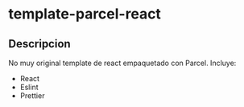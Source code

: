 # template-parcel-react

## Descripcion
No muy original template de react empaquetado con Parcel. Incluye: 
  * React
  * Eslint
  * Prettier
